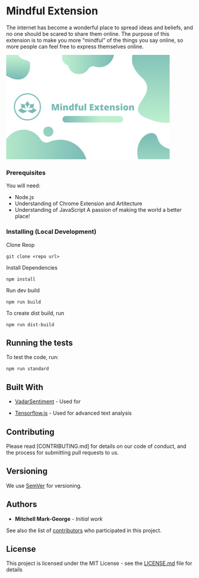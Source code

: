 
# Mindful Extension

The internet has become a wonderful place to spread ideas and beliefs, and no one should be scared to share them online. The purpose of this extension is to make you more “mindful” of the things you say online, so more people can feel free to express themselves online.

![Mindful Tile](public/Mindful_Extension_Tile.png)


### Prerequisites

You will need:


* Node.js
* Understanding of Chrome Extension and  Artitecture
* Understanding of JavaScript
A passion of making the world a better place!


### Installing (Local Development)


Clone Reop

```
git clone <repo url>
```

Install Dependencies

```
npm install
```

Run dev build

```
npm run build
```

To create dist build, run

```
npm run dist-build
```



## Running the tests

To test the code, run:

```
npm run standard
```



## Built With

* [VadarSentiment](https://github.com/vaderSentiment/vaderSentiment-jshttps://github.com/vaderSentiment/vaderSentiment-js) - Used for 

* [Tensorflow.js](https://github.com/tensorflow/tfjs-models/tree/master/toxicity) - Used for advanced text analysis

## Contributing

Please read [CONTRIBUTING.md] for details on our code of conduct, and the process for submitting pull requests to us.

## Versioning

We use [SemVer](http://semver.org/) for versioning.

## Authors

* **Mitchell Mark-George** - *Initial work* 

See also the list of [contributors](https://github.com/MitchellMarkGeorge/Mindful/contributors) who participated in this project.

## License

This project is licensed under the MIT License - see the [LICENSE.md](LICENSE.md) file for details


